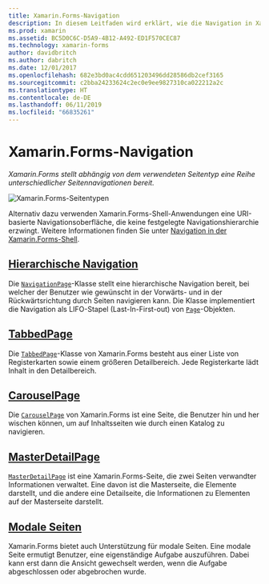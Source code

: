 ```yaml
---
title: Xamarin.Forms-Navigation
description: In diesem Leitfaden wird erklärt, wie die Navigation in Xamarin.Forms-Apps durchgeführt wird. Xamarin.Forms stellt abhängig von dem verwendeten Seitentyp eine Reihe unterschiedlicher Seitennavigationen bereit.
ms.prod: xamarin
ms.assetid: BC5D0C6C-D5A9-4B12-A492-ED1F570CEC87
ms.technology: xamarin-forms
author: davidbritch
ms.author: dabritch
ms.date: 12/01/2017
ms.openlocfilehash: 682e3bd0ac4cdd651203496dd28586db2cef3165
ms.sourcegitcommit: c2bba24233624c2ec0e9ee9827310ca022212a2c
ms.translationtype: HT
ms.contentlocale: de-DE
ms.lasthandoff: 06/11/2019
ms.locfileid: "66835261"
---
```

# <a name="xamarinforms-navigation"></a>Xamarin.Forms-Navigation

_Xamarin.Forms stellt abhängig von dem verwendeten Seitentyp eine Reihe unterschiedlicher Seitennavigationen bereit._

![](images/page-types.png "Xamarin.Forms-Seitentypen")

Alternativ dazu verwenden Xamarin.Forms-Shell-Anwendungen eine URI-basierte Navigationsoberfläche, die keine festgelegte Navigationshierarchie erzwingt. Weitere Informationen finden Sie unter [Navigation in der Xamarin.Forms-Shell](~/xamarin-forms/app-fundamentals/shell/navigation.md).

## <a name="hierarchical-navigationhierarchicalmd"></a>[Hierarchische Navigation](hierarchical.md)

Die [`NavigationPage`](xref:Xamarin.Forms.NavigationPage)-Klasse stellt eine hierarchische Navigation bereit, bei welcher der Benutzer wie gewünscht in der Vorwärts- und in der Rückwärtsrichtung durch Seiten navigieren kann. Die Klasse implementiert die Navigation als LIFO-Stapel (Last-In-First-out) von [`Page`](xref:Xamarin.Forms.Page)-Objekten.

## <a name="tabbedpagetabbed-pagemd"></a>[TabbedPage](tabbed-page.md)

Die [`TabbedPage`](xref:Xamarin.Forms.TabbedPage)-Klasse von Xamarin.Forms besteht aus einer Liste von Registerkarten sowie einem größeren Detailbereich. Jede Registerkarte lädt Inhalt in den Detailbereich.

## <a name="carouselpagecarousel-pagemd"></a>[CarouselPage](carousel-page.md)

Die [`CarouselPage`](xref:Xamarin.Forms.CarouselPage) von Xamarin.Forms ist eine Seite, die Benutzer hin und her wischen können, um auf Inhaltsseiten wie durch einen Katalog zu navigieren.

## <a name="masterdetailpagemaster-detail-pagemd"></a>[MasterDetailPage](master-detail-page.md)

[`MasterDetailPage`](xref:Xamarin.Forms.MasterDetailPage) ist eine Xamarin.Forms-Seite, die zwei Seiten verwandter Informationen verwaltet. Eine davon ist die Masterseite, die Elemente darstellt, und die andere eine Detailseite, die Informationen zu Elementen auf der Masterseite darstellt.

## <a name="modal-pagesmodalmd"></a>[Modale Seiten](modal.md)

Xamarin.Forms bietet auch Unterstützung für modale Seiten. Eine modale Seite ermutigt Benutzer, eine eigenständige Aufgabe auszuführen. Dabei kann erst dann die Ansicht gewechselt werden, wenn die Aufgabe abgeschlossen oder abgebrochen wurde.
